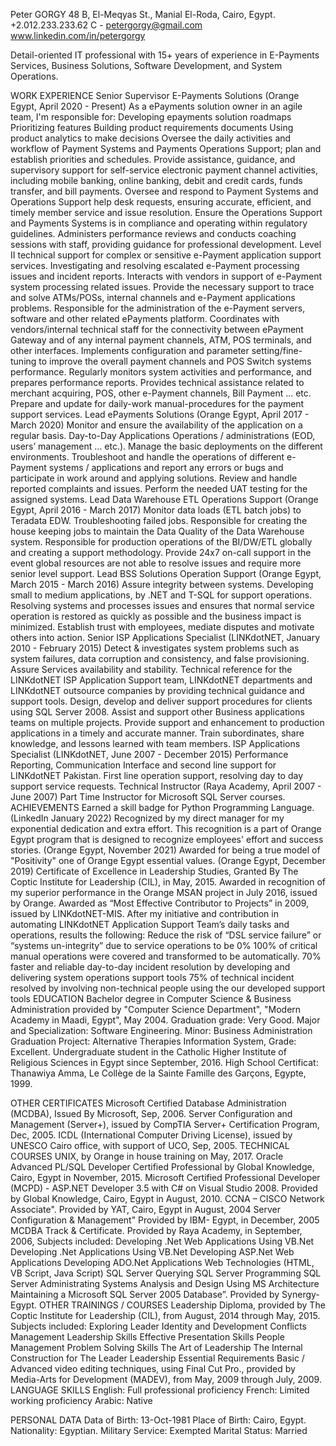 Peter GORGY
48 B, El-Meqyas St., Manial El-Roda, Cairo, Egypt.
+2.012.233.233.62 C - petergorgy@gmail.com
www.linkedin.com/in/petergorgy


Detail-oriented IT professional with 15+ years of experience in E-Payments Services, Business Solutions, Software Development, and System Operations.

WORK EXPERIENCE
    Senior Supervisor E-Payments Solutions (Orange Egypt, April 2020 - Present)
        As a ePayments solution owner in an agile team, I'm responsible for:
            Developing epayments solution roadmaps
            Prioritizing features
            Building product requirements documents
            Using product analytics to make decisions
        Oversee the daily activities and workflow of Payment Systems and Payments Operations Support; plan and establish priorities and schedules.
        Provide assistance, guidance, and supervisory support for self-service electronic payment channel activities, including mobile banking, online banking, debit and credit cards, funds transfer, and bill payments.
        Oversee and respond to Payment Systems and Operations Support help desk requests, ensuring accurate, efficient, and timely member service and issue resolution.
        Ensure the Operations Support and Payments Systems is in compliance and operating within regulatory guidelines.
        Administers performance reviews and conducts coaching sessions with staff, providing guidance for professional development.
        Level II technical support for complex or sensitive e-Payment application support services.
        Investigating and resolving escalated e-Payment processing issues and incident reports.
        Interacts with vendors in support of e-Payment system processing related issues.
        Provide the necessary support to trace and solve ATMs/POSs, internal channels and e-Payment applications problems.
        Responsible for the administration of the e-Payment servers, software and other related ePayments platform.
        Coordinates with vendors/internal technical staff for the connectivity between ePayment Gateway and of any internal payment channels, ATM, POS terminals, and other interfaces.
        Implements configuration and parameter setting/fine-tuning to improve the overall payment channels and POS Switch systems performance.
        Regularly monitors system activities and performance, and prepares performance reports.
        Provides technical assistance related to merchant acquiring, POS, other e-Payment channels, Bill Payment ... etc.
        Prepare and update for daily-work manual-procedures for the payment support services.
    Lead ePayments Solutions (Orange Egypt, April 2017 - March 2020)
        Monitor and ensure the availability of the application on a regular basis.
        Day-to-Day Applications Operations / administrations (EOD, users’ management … etc.).
        Manage the basic deployments on the different environments.
        Troubleshoot and handle the operations of different e-Payment systems / applications and report any errors or bugs and participate in work around and applying solutions.
        Review and handle reported complaints and issues.
        Perform the needed UAT testing for the assigned systems.
    Lead Data Warehouse ETL Operations Support (Orange Egypt, April 2016 - March 2017)
Monitor data loads (ETL batch jobs) to Teradata EDW.
Troubleshooting failed jobs.
Responsible for creating the house keeping jobs to maintain the Data Quality of the Data Warehouse system.
Responsible for production operations of the BI/DW/ETL globally and creating a support methodology.
Provide 24x7 on-call support in the event global resources are not able to resolve issues and require more senior level support.
Lead BSS Solutions Operation Support (Orange Egypt, March 2015 - March 2016)
Assure integrity between systems.
Developing small to medium applications, by .NET and T-SQL for support operations.
Resolving systems and processes issues and ensures that normal service operation is restored as quickly as possible and the business impact is minimized.
Establish trust with employees, mediate disputes and motivate others into action.
Senior ISP Applications Specialist (LINKdotNET, January 2010 - February 2015)
Detect & investigates system problems such as system failures, data corruption and consistency, and false provisioning.
Assure Services availability and stability.
Technical reference for the LINKdotNET ISP Application Support team, LINKdotNET departments and LINKdotNET outsource companies by providing technical guidance and support tools.
Design, develop and deliver support procedures for clients using SQL Server 2008.
Assist and support other Business applications teams on multiple projects.
Provide support and enhancement to production applications in a timely and accurate manner.
Train subordinates, share knowledge, and lessons learned with team members.
ISP Applications Specialist (LINKdotNET, June 2007 - December 2015)
Performance Reporting, Communication Interface and second line support for LINKdotNET Pakistan.
First line operation support, resolving day to day support service requests.
Technical Instructor (Raya Academy, April 2007 - June 2007)
Part Time Instructor for Microsoft SQL Server courses.
ACHIEVEMENTS
Earned a skill badge for Python Programming Language. (LinkedIn January 2022) 
Recognized by my direct manager for my exponential dedication and extra effort.
This recognition is a part of Orange Egypt program that is designed to recognize employees' effort and success stories. (Orange Egypt, November 2021)
Awarded for being a true model of "Positivity" one of Orange Egypt essential values. (Orange Egypt, December 2019)
Certificate of Excellence in Leadership Studies, Granted By The Coptic Institute for Leadership (CIL), in May, 2015.
Awarded in recognition of my superior performance in the Orange MSAN project in July 2016, issued by Orange.
Awarded as “Most Effective Contributor to Projects” in 2009, issued by LINKdotNET-MIS.
After my initiative and contribution in automating LINKdotNET Application Support Team’s daily tasks and operations, results the following:
Reduce the risk of “DSL service failure” or “systems un-integrity” due to service operations to be 0%
100% of critical manual operations were covered and transformed to be automatically.
70% faster and reliable day-to-day incident resolution by developing and delivering system operations support tools
75% of technical incident resolved by involving non-technical people using the our developed support tools 
EDUCATION
Bachelor degree in Computer Science & Business Administration provided by "Computer Science Department", "Modern Academy in Maadi, Egypt", May 2004.
Graduation grade: Very Good.
Major and Specialization: Software Engineering.
Minor:  Business Administration
Graduation Project: Alternative Therapies Information System, Grade: Excellent.
Undergraduate student in the Catholic Higher Institute of Religious Sciences in Egypt since September, 2016.
High School Certificat: Thanawiya Amma, Le Collège de la Sainte Famille des Garçons, Egypte, 1999.

OTHER CERTIFICATES
Microsoft Certified Database Administration (MCDBA), Issued By Microsoft, Sep, 2006.
Server Configuration and Management (Server+), issued by CompTIA Server+ Certification Program, Dec, 2005.
ICDL (International Computer Driving License), issued by UNESCO Cairo office, with support of UCO, Sep, 2005.
TECHNICAL COURSES
UNIX, by Orange in house training on May, 2017.
Oracle Advanced PL/SQL Developer Certified Professional by Global Knowledge, Cairo, Egypt in November, 2015.
Microsoft Certified Professional Developer (MCPD) - ASP.NET Developer 3.5 with C# on Visual Studio 2008. Provided by Global Knowledge, Cairo, Egypt in August, 2010.
CCNA – CISCO Network Associate".  Provided by YAT, Cairo, Egypt in August, 2004
Server Configuration & Management" Provided by IBM- Egypt, in December, 2005
MCDBA Track & Certificate. Provided by Raya Academy, in September, 2006, Subjects included:
Developing .Net Web Applications Using VB.Net
Developing .Net Applications Using VB.Net
Developing ASP.Net Web Applications
Developing ADO.Net Applications
Web Technologies (HTML, VB Script, Java Script)
SQL Server Querying SQL Server Programming
SQL Server Administrating
Systems Analysis and Design Using MS Architecture
Maintaining a Microsoft SQL Server 2005 Database”. Provided by Synergy-Egypt.
OTHER TRAININGS / COURSES
Leadership Diploma, provided by The Coptic Institute for Leadership (CIL), from August, 2014 through May, 2015. Subjects included:
Exploring Leader Identity and Development
Conflicts Management
Leadership Skills
Effective Presentation Skills
People Management
Problem Solving Skills
The Art of Leadership
The Internal Construction for The Leader
Leadership Essential Requirements
Basic / Advanced video editing techniques, using Final Cut Pro., provided by Media-Arts for Development  (MADEV), from May, 2009 through July, 2009.
LANGUAGE SKILLS
English: Full professional proficiency
French:  Limited working proficiency
Arabic:   Native

PERSONAL DATA
Data of Birth: 13-Oct-1981
Place of Birth: Cairo, Egypt.
Nationality: Egyptian.
Military Service: Exempted
Marital Status: Married
